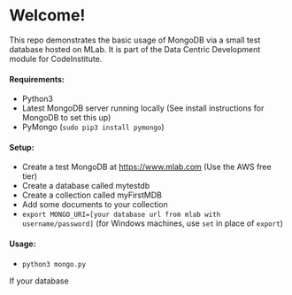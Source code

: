 # Welcome! 

This repo demonstrates the basic usage of MongoDB via a small test database hosted on MLab. It is part of the Data Centric Development module for CodeInstitute.

#### Requirements:

- Python3
- Latest MongoDB server running locally (See install instructions for MongoDB to set this up)
- PyMongo (`sudo pip3 install pymongo`)

#### Setup:

- Create a test MongoDB at https://www.mlab.com (Use the AWS free tier)
- Create a database called mytestdb
- Create a collection called myFirstMDB
- Add some documents to your collection
- `export MONGO_URI=[your database url from mlab with username/password]` (for Windows machines, use `set` in place of `export`)

#### Usage:

- `python3 mongo.py`

If your database 
